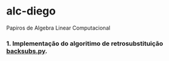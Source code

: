 # alc-diego
Papiros de Algebra Linear Computacional

### 1. Implementação do algoritimo de retrosubstituição [backsubs.py](https://github.com/HumbertoDiego/alc-diego/blob/main/backsubs.py).
